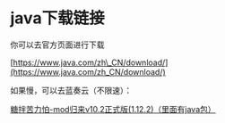 # java下载链接

你可以去官方页面进行下载

[https://www.java.com/zh\_CN/download/](https://www.java.com/zh_CN/download/)

如果慢，可以去蓝奏云（不限速）：

[糖拌苦力怕-mod归来v10.2正式版(1.12.2)（里面有java包）](https://www.lanzous.com/b00t8mlne)
